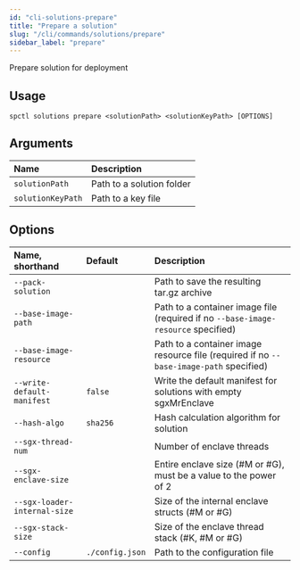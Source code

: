 ```yaml
---
id: "cli-solutions-prepare"
title: "Prepare a solution"
slug: "/cli/commands/solutions/prepare"
sidebar_label: "prepare"
---
```


Prepare solution for deployment

## Usage

```
spctl solutions prepare <solutionPath> <solutionKeyPath> [OPTIONS]
```

## Arguments

|**Name**|**Description**|
| :- | :- |
|`solutionPath`|Path to a solution folder|
|`solutionKeyPath`|Path to a key file|

## Options

|**Name, shorthand**|**Default**|**Description**|
| :- | :- | :- |
|`--pack-solution`||Path to save the resulting tar.gz archive|
|`--base-image-path`||Path to a container image file (required if no `--base-image-resource` specified)|
|`--base-image-resource`||Path to a container image resource file (required if no `--base-image-path` specified)|
|`--write-default-manifest`|`false`|Write the default manifest for solutions with empty sgxMrEnclave|
|`--hash-algo`|`sha256`|Hash calculation algorithm for solution|
|`--sgx-thread-num`||Number of enclave threads|
|`--sgx-enclave-size`||Entire enclave size (#M or #G), must be a value to the power of 2|
|`--sgx-loader-internal-size`||Size of the internal enclave structs (#M or #G)|
|`--sgx-stack-size`||Size of the enclave thread stack (#K, #M or #G)|
|`--config`|`./config.json`|Path to the configuration file|
